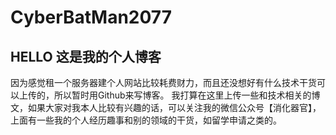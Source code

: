 # CyberBatMan2077
## HELLO 这是我的个人博客
因为感觉租一个服务器建个人网站比较耗费财力，而且还没想好有什么技术干货可以上传的，所以暂时用Github来写博客。
我打算在这里上传一些和技术相关的博文，如果大家对我本人比较有兴趣的话，可以关注我的微信公众号【消化器官】，上面有一些我的个人经历趣事和别的领域的干货，如留学申请之类的。

